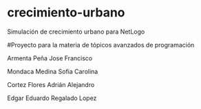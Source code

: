 # crecimiento-urbano
Simulación de crecimiento urbano para NetLogo

#Proyecto para la materia de tópicos avanzados de programación

Armenta Peña Jose Francisco

Mondaca Medina Sofia Carolina

Cortez Flores Adrián Alejandro

Edgar Eduardo Regalado Lopez
